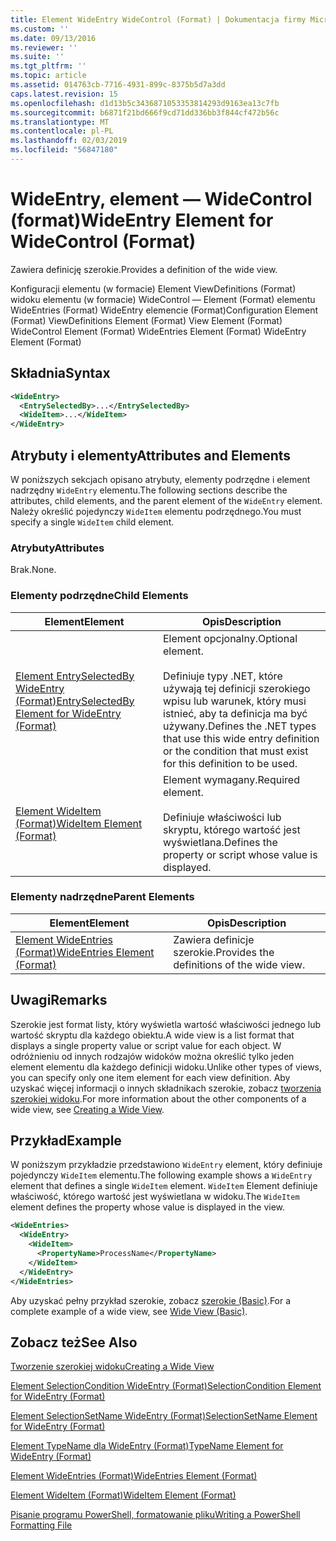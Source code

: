 ```yaml
---
title: Element WideEntry WideControl (Format) | Dokumentacja firmy Microsoft
ms.custom: ''
ms.date: 09/13/2016
ms.reviewer: ''
ms.suite: ''
ms.tgt_pltfrm: ''
ms.topic: article
ms.assetid: 014763cb-7716-4931-899c-8375b5d7a3dd
caps.latest.revision: 15
ms.openlocfilehash: d1d13b5c3436871053353814293d9163ea13c7fb
ms.sourcegitcommit: b6871f21bd666f9cd71dd336bb3f844cf472b56c
ms.translationtype: MT
ms.contentlocale: pl-PL
ms.lasthandoff: 02/03/2019
ms.locfileid: "56847180"
---
```

# <a name="wideentry-element-for-widecontrol-format"></a><span data-ttu-id="d95ad-102">WideEntry, element — WideControl (format)</span><span class="sxs-lookup"><span data-stu-id="d95ad-102">WideEntry Element for WideControl (Format)</span></span>

<span data-ttu-id="d95ad-103">Zawiera definicję szerokie.</span><span class="sxs-lookup"><span data-stu-id="d95ad-103">Provides a definition of the wide view.</span></span>

<span data-ttu-id="d95ad-104">Konfiguracji elementu (w formacie) Element ViewDefinitions (Format) widoku elementu (w formacie) WideControl — Element (Format) elementu WideEntries (Format) WideEntry elemencie (Format)</span><span class="sxs-lookup"><span data-stu-id="d95ad-104">Configuration Element (Format) ViewDefinitions Element (Format) View Element (Format) WideControl Element (Format) WideEntries Element (Format) WideEntry Element (Format)</span></span>

## <a name="syntax"></a><span data-ttu-id="d95ad-105">Składnia</span><span class="sxs-lookup"><span data-stu-id="d95ad-105">Syntax</span></span>

```xml
<WideEntry>
  <EntrySelectedBy>...</EntrySelectedBy>
  <WideItem>...</WideItem>
</WideEntry>
```

## <a name="attributes-and-elements"></a><span data-ttu-id="d95ad-106">Atrybuty i elementy</span><span class="sxs-lookup"><span data-stu-id="d95ad-106">Attributes and Elements</span></span>

<span data-ttu-id="d95ad-107">W poniższych sekcjach opisano atrybuty, elementy podrzędne i element nadrzędny `WideEntry` elementu.</span><span class="sxs-lookup"><span data-stu-id="d95ad-107">The following sections describe the attributes, child elements, and the parent element of the `WideEntry` element.</span></span> <span data-ttu-id="d95ad-108">Należy określić pojedynczy `WideItem` elementu podrzędnego.</span><span class="sxs-lookup"><span data-stu-id="d95ad-108">You must specify a single `WideItem` child element.</span></span>

### <a name="attributes"></a><span data-ttu-id="d95ad-109">Atrybuty</span><span class="sxs-lookup"><span data-stu-id="d95ad-109">Attributes</span></span>

<span data-ttu-id="d95ad-110">Brak.</span><span class="sxs-lookup"><span data-stu-id="d95ad-110">None.</span></span>

### <a name="child-elements"></a><span data-ttu-id="d95ad-111">Elementy podrzędne</span><span class="sxs-lookup"><span data-stu-id="d95ad-111">Child Elements</span></span>

|<span data-ttu-id="d95ad-112">Element</span><span class="sxs-lookup"><span data-stu-id="d95ad-112">Element</span></span>|<span data-ttu-id="d95ad-113">Opis</span><span class="sxs-lookup"><span data-stu-id="d95ad-113">Description</span></span>|
|-------------|-----------------|
|[<span data-ttu-id="d95ad-114">Element EntrySelectedBy WideEntry (Format)</span><span class="sxs-lookup"><span data-stu-id="d95ad-114">EntrySelectedBy Element for WideEntry (Format)</span></span>](./entryselectedby-element-for-wideentry-format.md)|<span data-ttu-id="d95ad-115">Element opcjonalny.</span><span class="sxs-lookup"><span data-stu-id="d95ad-115">Optional element.</span></span><br /><br /> <span data-ttu-id="d95ad-116">Definiuje typy .NET, które używają tej definicji szerokiego wpisu lub warunek, który musi istnieć, aby ta definicja ma być używany.</span><span class="sxs-lookup"><span data-stu-id="d95ad-116">Defines the .NET types that use this wide entry definition or the condition that must exist for this definition to be used.</span></span>|
|[<span data-ttu-id="d95ad-117">Element WideItem (Format)</span><span class="sxs-lookup"><span data-stu-id="d95ad-117">WideItem Element (Format)</span></span>](./wideitem-element-for-widecontrol-format.md)|<span data-ttu-id="d95ad-118">Element wymagany.</span><span class="sxs-lookup"><span data-stu-id="d95ad-118">Required element.</span></span><br /><br /> <span data-ttu-id="d95ad-119">Definiuje właściwości lub skryptu, którego wartość jest wyświetlana.</span><span class="sxs-lookup"><span data-stu-id="d95ad-119">Defines the property or script whose value is displayed.</span></span>|

### <a name="parent-elements"></a><span data-ttu-id="d95ad-120">Elementy nadrzędne</span><span class="sxs-lookup"><span data-stu-id="d95ad-120">Parent Elements</span></span>

|<span data-ttu-id="d95ad-121">Element</span><span class="sxs-lookup"><span data-stu-id="d95ad-121">Element</span></span>|<span data-ttu-id="d95ad-122">Opis</span><span class="sxs-lookup"><span data-stu-id="d95ad-122">Description</span></span>|
|-------------|-----------------|
|[<span data-ttu-id="d95ad-123">Element WideEntries (Format)</span><span class="sxs-lookup"><span data-stu-id="d95ad-123">WideEntries Element (Format)</span></span>](./wideentries-element-for-widecontrol-format.md)|<span data-ttu-id="d95ad-124">Zawiera definicje szerokie.</span><span class="sxs-lookup"><span data-stu-id="d95ad-124">Provides the definitions of the wide view.</span></span>|

## <a name="remarks"></a><span data-ttu-id="d95ad-125">Uwagi</span><span class="sxs-lookup"><span data-stu-id="d95ad-125">Remarks</span></span>

<span data-ttu-id="d95ad-126">Szerokie jest format listy, który wyświetla wartość właściwości jednego lub wartość skryptu dla każdego obiektu.</span><span class="sxs-lookup"><span data-stu-id="d95ad-126">A wide view is a list format that displays a single property value or script value for each object.</span></span> <span data-ttu-id="d95ad-127">W odróżnieniu od innych rodzajów widoków można określić tylko jeden element elementu dla każdego definicji widoku.</span><span class="sxs-lookup"><span data-stu-id="d95ad-127">Unlike other types of views, you can specify only one item element for each view definition.</span></span> <span data-ttu-id="d95ad-128">Aby uzyskać więcej informacji o innych składnikach szerokie, zobacz [tworzenia szerokiej widoku](./creating-a-wide-view.md).</span><span class="sxs-lookup"><span data-stu-id="d95ad-128">For more information about the other components of a wide view, see [Creating a Wide View](./creating-a-wide-view.md).</span></span>

## <a name="example"></a><span data-ttu-id="d95ad-129">Przykład</span><span class="sxs-lookup"><span data-stu-id="d95ad-129">Example</span></span>

<span data-ttu-id="d95ad-130">W poniższym przykładzie przedstawiono `WideEntry` element, który definiuje pojedynczy `WideItem` elementu.</span><span class="sxs-lookup"><span data-stu-id="d95ad-130">The following example shows a `WideEntry` element that defines a single `WideItem` element.</span></span> <span data-ttu-id="d95ad-131">`WideItem` Element definiuje właściwość, którego wartość jest wyświetlana w widoku.</span><span class="sxs-lookup"><span data-stu-id="d95ad-131">The `WideItem` element defines the property whose value is displayed in the view.</span></span>

```xml
<WideEntries>
  <WideEntry>
    <WideItem>
      <PropertyName>ProcessName</PropertyName>
    </WideItem>
  </WideEntry>
</WideEntries>

```

<span data-ttu-id="d95ad-132">Aby uzyskać pełny przykład szerokie, zobacz [szerokie (Basic)](./wide-view-basic.md).</span><span class="sxs-lookup"><span data-stu-id="d95ad-132">For a complete example of a wide view, see [Wide View (Basic)](./wide-view-basic.md).</span></span>

## <a name="see-also"></a><span data-ttu-id="d95ad-133">Zobacz też</span><span class="sxs-lookup"><span data-stu-id="d95ad-133">See Also</span></span>

[<span data-ttu-id="d95ad-134">Tworzenie szerokiej widoku</span><span class="sxs-lookup"><span data-stu-id="d95ad-134">Creating a Wide View</span></span>](./creating-a-wide-view.md)

[<span data-ttu-id="d95ad-135">Element SelectionCondition WideEntry (Format)</span><span class="sxs-lookup"><span data-stu-id="d95ad-135">SelectionCondition Element for WideEntry (Format)</span></span>](./selectioncondition-element-for-entryselectedby-for-widecontrol-format.md)

[<span data-ttu-id="d95ad-136">Element SelectionSetName WideEntry (Format)</span><span class="sxs-lookup"><span data-stu-id="d95ad-136">SelectionSetName Element for WideEntry (Format)</span></span>](./selectionsetname-element-for-entryselectedby-for-widecontrol-format.md)

[<span data-ttu-id="d95ad-137">Element TypeName dla WideEntry (Format)</span><span class="sxs-lookup"><span data-stu-id="d95ad-137">TypeName Element for WideEntry (Format)</span></span>](./typename-element-for-entryselectedby-for-wideentry-format.md)

[<span data-ttu-id="d95ad-138">Element WideEntries (Format)</span><span class="sxs-lookup"><span data-stu-id="d95ad-138">WideEntries Element (Format)</span></span>](./wideentries-element-for-widecontrol-format.md)

[<span data-ttu-id="d95ad-139">Element WideItem (Format)</span><span class="sxs-lookup"><span data-stu-id="d95ad-139">WideItem Element (Format)</span></span>](./wideitem-element-for-widecontrol-format.md)

[<span data-ttu-id="d95ad-140">Pisanie programu PowerShell, formatowanie pliku</span><span class="sxs-lookup"><span data-stu-id="d95ad-140">Writing a PowerShell Formatting File</span></span>](./writing-a-powershell-formatting-file.md)
